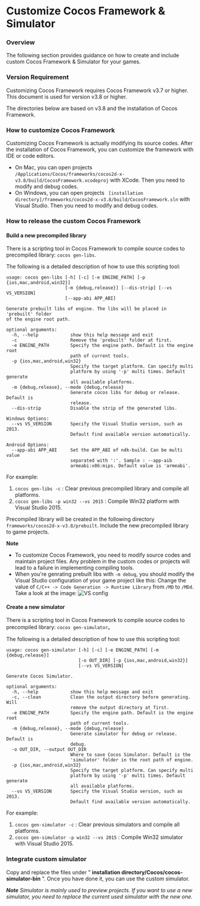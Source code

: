 # Customize Cocos Framework & Simulator

### Overview

The following section provides guidance on how to create and include custom Cocos Framework & Simulator for your games.

### Version Requirement

Customizing Cocos Framework requires Cocos Framework v3.7 or higher. This document is used for version v3.8 or higher.

The directories below are based on v3.8 and the installation of Cocos Framework.

### How to customize Cocos Framework

Customizing Cocos Framework is actually modifying its source codes. After the installation of Cocos Framework, you can customize the framework with IDE or code editors.

* On Mac, you can open projects `/Applications/Cocos/frameworks/cocos2d-x-v3.8/build/CocosFramework.xcodeproj` with XCode. Then you need to modify and debug codes.
* On Windows, you can open projects ` [installation directory]/frameworks/cocos2d-x-v3.8/build/CocosFramework.sln` with Visual Studio. Then you need to modify and debug codes.

### How to release the custom Cocos Framework

#### Build a new precompiled library

There is a scripting tool in Cocos Framework to compile source codes to precompiled library: `cocos gen-libs`.

The following is a detailed description of how to use this scripting tool:

```
usage: cocos gen-libs [-h] [-c] [-e ENGINE_PATH] [-p {ios,mac,android,win32}]
                      [-m {debug,release}] [--dis-strip] [--vs VS_VERSION]
                      [--app-abi APP_ABI]

Generate prebuilt libs of engine. The libs will be placed in 'prebuilt' folder
of the engine root path.

optional arguments:
  -h, --help            show this help message and exit
  -c                    Remove the 'prebuilt' folder at first.
  -e ENGINE_PATH        Specify the engine path. Default is the engine root
                        path of current tools.
  -p {ios,mac,android,win32}
                        Specify the target platform. Can specify multi
                        platform by using '-p' multi times. Default generate
                        all available platforms.
  -m {debug,release}, --mode {debug,release}
                        Generate cocos libs for debug or release. Default is
                        release.
  --dis-strip           Disable the strip of the generated libs.

Windows Options:
  --vs VS_VERSION       Specify the Visual Studio version, such as 2013.
                        Default find available version automatically.

Android Options:
  --app-abi APP_ABI     Set the APP_ABI of ndk-build. Can be multi value
                        separated with ':'. Sample : --app-aib
                        armeabi:x86:mips. Default value is 'armeabi'.

```

For example:

1. `cocos gen-libs -c` : Clear previous precompiled library and compile all platforms.
2. `cocos gen-libs -p win32 --vs 2015` : Compile Win32 platform with Visual Studio 2015.

Precompiled library will be created in the following directory `frameworks/cocos2d-x-v3.8/prebuilt`. Include the new precompiled library to game projects.

**Note**

* To customize Cocos Framework, you need to modify source codes and maintain project files. Any problem in the custom codes or projects will lead to a failure in implementing compiling tools.
* When you're genrating prebuilt libs with `-m debug`, you should modify the Visual Studio configuration of your game project like this:
Change the value of `C/C++ -> Code Generation -> Runtime Library` from `/MD` to `/MDd`. Take a look at the image:
![VS config](../../studio-img/HowToCode/CustomizeFramework-v3.8/vs_config.jpg)

#### Create a new simulator

There is a scripting tool in Cocos Framework to compile source codes to precompiled library: `cocos gen-simulator`。

The following is a detailed description of how to use this scripting tool:

```
usage: cocos gen-simulator [-h] [-c] [-e ENGINE_PATH] [-m {debug,release}]
                           [-o OUT_DIR] [-p {ios,mac,android,win32}]
                           [--vs VS_VERSION]

Generate Cocos Simulator.

optional arguments:
  -h, --help            show this help message and exit
  -c, --clean           Clean the output directory before generating. Will
                        remove the output directory at first.
  -e ENGINE_PATH        Specify the engine path. Default is the engine root
                        path of current tools.
  -m {debug,release}, --mode {debug,release}
                        Generate simulator for debug or release. Default is
                        debug.
  -o OUT_DIR, --output OUT_DIR
                        Where to save Cocos Simulator. Default is the
                        'simulator' folder in the root path of engine.
  -p {ios,mac,android,win32}
                        Specify the target platform. Can specify multi
                        platform by using '-p' multi times. Default generate
                        all available platforms.
  --vs VS_VERSION       Specify the Visual Studio version, such as 2013.
                        Default find available version automatically.
```

For example:

1. `cocos gen-simulator -c` : Clear previous simulators and compile all platforms.
2. `cocos gen-simulator -p win32 --vs 2015` : Compile Win32 simulator with Visual Studio 2015.

### Integrate custom simulator

Copy and replace the files under " **installation directory/Cocos/cocos-simulator-bin** ". Once you have done it, you can use the custom simulator.

***Note** Simulator is mainly used to preview projects. If you want to use a new simulator, you need to replace the current used simulator with the new one.*
